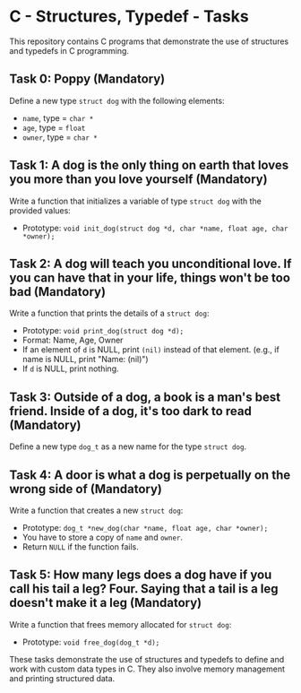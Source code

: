 # C - Structures, Typedef - Tasks

This repository contains C programs that demonstrate the use of structures and typedefs in C programming.

## Task 0: Poppy (Mandatory)

Define a new type `struct dog` with the following elements:
- `name`, type = `char *`
- `age`, type = `float`
- `owner`, type = `char *`

## Task 1: A dog is the only thing on earth that loves you more than you love yourself (Mandatory)

Write a function that initializes a variable of type `struct dog` with the provided values:
- Prototype: `void init_dog(struct dog *d, char *name, float age, char *owner);`

## Task 2: A dog will teach you unconditional love. If you can have that in your life, things won't be too bad (Mandatory)

Write a function that prints the details of a `struct dog`:
- Prototype: `void print_dog(struct dog *d);`
- Format: Name, Age, Owner
- If an element of `d` is NULL, print `(nil)` instead of that element. (e.g., if name is NULL, print "Name: (nil)")
- If `d` is NULL, print nothing.

## Task 3: Outside of a dog, a book is a man's best friend. Inside of a dog, it's too dark to read (Mandatory)

Define a new type `dog_t` as a new name for the type `struct dog`.

## Task 4: A door is what a dog is perpetually on the wrong side of (Mandatory)

Write a function that creates a new `struct dog`:
- Prototype: `dog_t *new_dog(char *name, float age, char *owner);`
- You have to store a copy of `name` and `owner`.
- Return `NULL` if the function fails.

## Task 5: How many legs does a dog have if you call his tail a leg? Four. Saying that a tail is a leg doesn't make it a leg (Mandatory)

Write a function that frees memory allocated for `struct dog`:
- Prototype: `void free_dog(dog_t *d);`

These tasks demonstrate the use of structures and typedefs to define and work with custom data types in C. They also involve memory management and printing structured data.